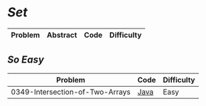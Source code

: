 # *Set*

|Problem|Abstract|Code|Difficulty|
| --- | --- | --- | --- |

## *So Easy*
|Problem|Code|Difficulty|
| --- | --- | --- |
|0349-Intersection-of-Two-Arrays|[Java](../LeetCode/Java/0349-Intersection-of-Two-Arrays/src)|Easy|
